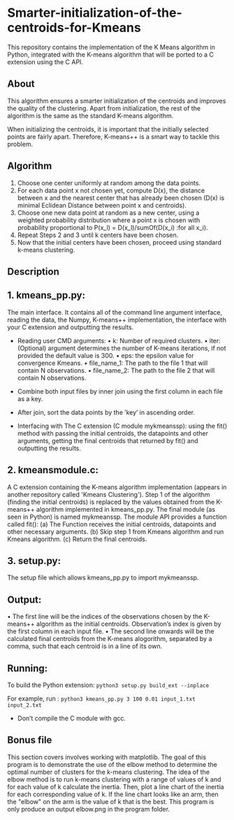 # Smarter-initialization-of-the-centroids-for-Kmeans

This repository contains the implementation of the K Means algorithm in Python, 
integrated with the K-means algorithm that will be ported to a C extension using the C API.

## About
This algorithm ensures a smarter initialization of the centroids and improves the quality of the clustering.
Apart from initialization, the rest of the algorithm is the same as the standard K-means algorithm.

When initializing the centroids, it is important that the initially selected points are fairly apart.
Therefore, K-means++ is a smart way to tackle this problem.

## Algorithm
1. Choose one center uniformly at random among the data points.
2. For each data point x not chosen yet, compute D(x), the distance between x and the nearest
center that has already been chosen (D(x) is minimal Eclidean Distance between point x and centroids).
3. Choose one new data point at random as a new center, using a weighted probability distribution 
where a point x is chosen with probability proportional to P(x_l) = D(x_l)/sumOf(D(x_i) :for all x_i).
4. Repeat Steps 2 and 3 until k centers have been chosen.
5. Now that the initial centers have been chosen, proceed using standard k-means clustering.



## Description
## 1. kmeans_pp.py:
The main interface. It contains all of the command line argument interface, reading the data, the Numpy, K-means++ implementation, the
interface with your C extension and outputting the results.

- Reading user CMD arguments:
• k: Number of required clusters.
• iter: (Optional) argument determines the number of K-means iterations, if not provided the default value is 300.
• eps: the epsilon value for convergence Kmeans.
• file_name_1: The path to the file 1 that will contain N observations.
• file_name_2: The path to the file 2 that will contain N observations.

- Combine both input files by inner join using the first column in each file as a key.
- After join, sort the data points by the ’key’ in ascending order.
- Interfacing with The C extension (C module mykmeanssp): using the fit() method with passing the initial centroids, the datapoints and other
arguments, getting the final centroids that returned by fit() and outputting the results.


## 2. kmeansmodule.c:
A C extension containing the K-means algorithm implementation (appears in another repository called 'Kmeans Clustering').
Step 1 of the algorithm (finding the initial centroids) is replaced by the values obtained from the K-means++ algorithm implemented in kmeans_pp.py.
The final module (as seen in Python) is named mykmeanssp.
The module API provides a function called fit():
(a) The Function receives the initial centroids, datapoints and other necessary arguments.
(b) Skip step 1 from Kmeans algorithm and run Kmeans algorithm.
(c) Return the final centroids.

## 3. setup.py: 
The setup file which allows kmeans_pp.py to import mykmeanssp.

## Output:
• The first line will be the indices of the observations chosen by the K-means++ algorithm as the initial centroids. 
Observation’s index is given by the first column in each input file.
• The second line onwards will be the calculated final centroids from the K-means alogorithm, separated by a comma, such that each centroid is in a line of its own.

## Running:
To build the Python extension: 
```python3 setup.py build_ext --inplace```

For example, run : ```python3 kmeans_pp.py 3 100 0.01 input_1.txt input_2.txt```
*  Don’t compile the C module with gcc.

## Bonus file
This section covers involves working with matplotlib. The goal of this program is to demonstrate the use of the elbow method to determine the optimal number of clusters
for the k-means clustering.
The idea of the elbow method is to run k-means clustering with a range of values of k and for
each value of k calculate the inertia. Then, plot a line chart of the inertia for each corresponding
value of k. If the line chart looks like an arm, then the "elbow" on the arm is the value of k that is
the best.
This program is only produce an output elbow.png in the program folder.


